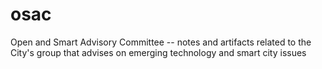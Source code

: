 # osac
Open and Smart Advisory Committee -- notes and artifacts related to the City's group that advises on emerging technology and smart city issues
